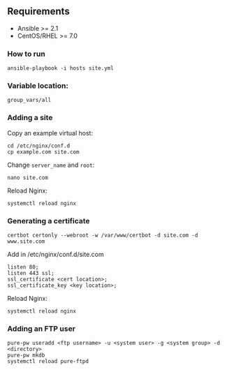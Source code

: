 ## Requirements

- Ansible >= 2.1
- CentOS/RHEL >= 7.0

### How to run

	ansible-playbook -i hosts site.yml

### Variable location:

	group_vars/all

### Adding a site

Copy an example virtual host:

	cd /etc/nginx/conf.d
	cp example.com site.com

Change `server_name` and `root`:

	nano site.com

Reload Nginx:

    systemctl reload nginx

### Generating a certificate

	certbot certonly --webroot -w /var/www/certbot -d site.com -d www.site.com

Add in /etc/nginx/conf.d/site.com

    listen 80;
	listen 443 ssl;
	ssl_certificate <cert location>;
	ssl_certificate_key <key location>;

Reload Nginx:

    systemctl reload nginx

### Adding an FTP user

	pure-pw useradd <ftp username> -u <system user> -g <system group> -d <directory>
	pure-pw mkdb
	systemctl reload pure-ftpd
